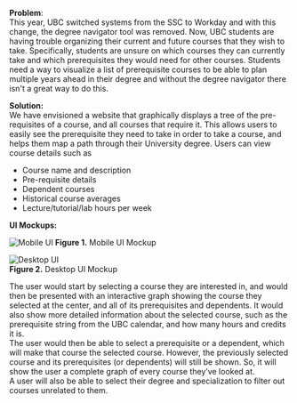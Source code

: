 **Problem**:  
This year, UBC switched systems from the SSC to Workday and with this change, the degree navigator tool was removed. Now, UBC students are having trouble organizing their current and future courses that they wish to take. Specifically, students are unsure on which courses they can currently take and which prerequisites they would need for other courses. Students need a way to visualize a list of prerequisite courses to be able to plan multiple years ahead in their degree and without the degree navigator there isn't a great way to do this. 

**Solution:**  
We have envisioned a website that graphically displays a tree of the pre-requisites of a course, and all courses that require it. This allows users to easily see the prerequisite they need to take in order to take a course, and helps them map a path through their University degree. Users can view course details such as

* Course name and description  
* Pre-requisite details  
* Dependent courses   
* Historical course averages  
* Lecture/tutorial/lab hours per week

**UI Mockups:**

![Mobile UI](https://github.com/CPEN-221-2024/project-meriadoc-gradmap/blob/main/images/mobile_ui.png?raw=true)
**Figure 1\.** Mobile UI Mockup

![Desktop UI](https://github.com/CPEN-221-2024/project-meriadoc-gradmap/blob/main/images/desktop_ui.jpg?raw=true)   
**Figure 2\.** Desktop UI Mockup

The user would start by selecting a course they are interested in, and would then be presented with an interactive graph showing the course they selected at the center, and all of its prerequisites and dependents. It would also show more detailed information about the selected course, such as the prerequisite string from the UBC calendar, and how many hours and credits it is.   
The user would then be able to select a prerequisite or a dependent, which will make that course the selected course. However, the previously selected course and its prerequisites (or dependents) will still be shown. So, it will show the user a complete graph of every course they’ve looked at.  
A user will also be able to select their degree and specialization to filter out courses unrelated to them.
